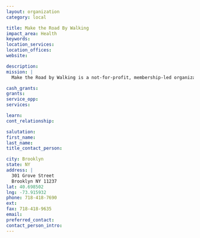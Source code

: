```yaml
---
layout: organization
category: local

title: Make the Road By Walking
impact_area: Health
keywords: 
location_services: 
location_offices: 
website: 

description: 
mission: |
  Make the Road by Walking is a not-for-profit, membership-led organization based in Bushwick, Brooklyn. Our members are primarily low-income Latino and African-American residents of Bushwick and surrounding neighborhoods. Working within these economically marginalized neighborhoods, Make the Road by Walking fights for justice and opportunity through community organizing on issues of concern to our multi-generational membership. We promote economic justice and participatory democracy by increasing residents power to achieve self-determination through collective action. 

cash_grants: 
grants: 
service_opp: 
services: 

learn: 
cont_relationship: 

salutation: 
first_name: 
last_name: 
title_contact_person: 

city: Brooklyn
state: NY
address: |
  301 Grove Street     
  Brooklyn NY 11237
lat: 40.698502
lng: -73.915932
phone: 718-418-7690
ext: 
fax: 718-418-9635
email: 
preferred_contact: 
contact_person_intro: 
---
```

